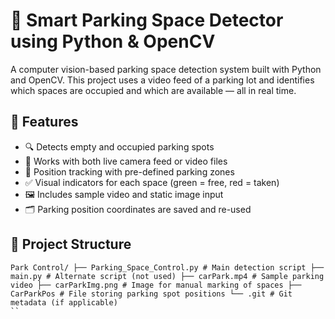 # 🚗 Smart Parking Space Detector using Python & OpenCV

A computer vision-based parking space detection system built with Python and OpenCV. This project uses a video feed of a parking lot and identifies which spaces are occupied and which are available — all in real time.

## 🎯 Features

- 🔍 Detects empty and occupied parking spots
- 🎥 Works with both live camera feed or video files
- 🧠 Position tracking with pre-defined parking zones
- ✅ Visual indicators for each space (green = free, red = taken)
- 🖼️ Includes sample video and static image input
- 🗂️ Parking position coordinates are saved and re-used

## 📁 Project Structure
```
Park Control/ ├── Parking_Space_Control.py # Main detection script ├── main.py # Alternate script (not used) ├── carPark.mp4 # Sample parking video ├── carParkImg.png # Image for manual marking of spaces ├── CarParkPos # File storing parking spot positions └── .git # Git metadata (if applicable)
``
